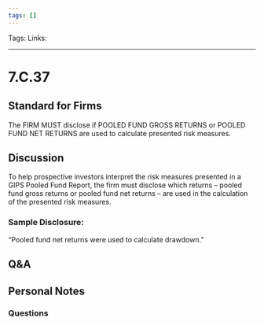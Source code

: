 ```yaml
---
tags: []
---
```

Tags:
Links: 
___
# 7.C.37
## Standard for Firms
The FIRM MUST disclose if POOLED FUND GROSS RETURNS or POOLED FUND NET RETURNS are used to calculate presented risk measures.
## Discussion
To help prospective investors interpret the risk measures presented in a GIPS Pooled Fund Report, the firm must disclose which returns – pooled fund gross returns or pooled fund net returns – are used in the calculation of the presented risk measures.
### Sample Disclosure:
“Pooled fund net returns were used to calculate drawdown.”
## Q&A

## Personal Notes

### Questions